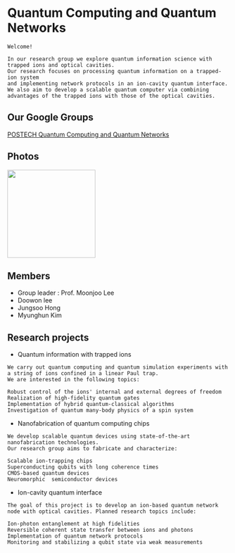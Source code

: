 # Quantum Computing and Quantum Networks


```
Welcome!

In our research group we explore quantum information science with trapped ions and optical cavities. 
Our research focuses on processing quantum information on a trapped-ion system 
and implementing network protocols in an ion-cavity quantum interface. 
We also aim to develop a scalable quantum computer via combining advantages of the trapped ions with those of the optical cavities.
```
## Our Google Groups
[POSTECH Quantum Computing and Quantum Networks](https://groups.google.com/forum/?utm_medium=email&utm_source=footer#!forum/qcqn)

Photos
------------

<div>
<img width="200" src="https://user-images.githubusercontent.com/69956236/91005622-4df62c00-e612-11ea-8b45-03eed181c437.png">
</div>  

Members
-------------
* Group leader : Prof. Moonjoo Lee
* Doowon lee
* Jungsoo Hong
* Myunghun Kim


## Research projects

* Quantum information with trapped ions
```
We carry out quantum computing and quantum simulation experiments with a string of ions confined in a linear Paul trap. 
We are interested in the following topics:

Robust control of the ions' internal and external degrees of freedom
Realization of high-fidelity quantum gates
Implementation of hybrid quantum-classical algorithms
Investigation of quantum many-body physics of a spin system

```
* Nanofabrication of quantum computing chips
```
We develop scalable quantum devices using state-of-the-art nanofabrication technologies. 
Our research group aims to fabricate and characterize:

Scalable ion-trapping chips
Superconducting qubits with long coherence times
CMOS-based quantum devices
Neuromorphic  semiconductor devices
```

* Ion-cavity quantum interface
```
The goal of this project is to develop an ion-based quantum network node with optical cavities. Planned research topics include:

Ion-photon entanglement at high fidelities
Reversible coherent state transfer between ions and photons
Implementation of quantum network protocols
Monitoring and stabilizing a qubit state via weak measurements
```

